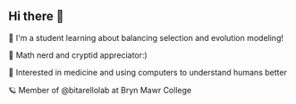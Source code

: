 ## Hi there 👋

<!--
**kir-morozov/kir-morozov** is a ✨ _special_ ✨ repository because its `README.md` (this file) appears on your GitHub profile.

Here are some ideas to get you started:

- 🔭 I’m currently working on ...
- 🌱 I’m currently learning ...
- 👯 I’m looking to collaborate on ...
- 🤔 I’m looking for help with ...
- 💬 Ask me about ...
- 📫 How to reach me: ...
- 😄 Pronouns: ...
- ⚡ Fun fact: ...
-->

🤖 I'm a student learning about balancing selection and evolution modeling!
  
🦐 Math nerd and cryptid appreciator:)

🥝 Interested in medicine and using computers to understand humans better

🪐 Member of @bitarellolab at Bryn Mawr College

